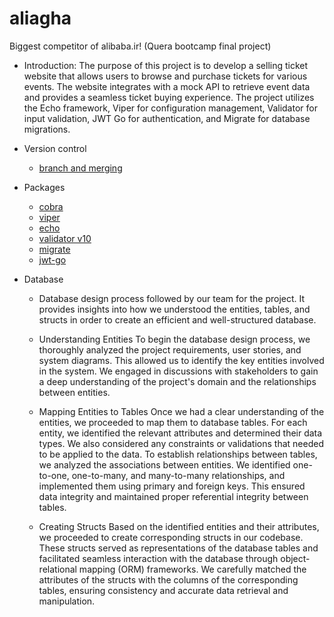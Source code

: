 # aliagha
Biggest competitor of alibaba.ir! (Quera bootcamp final project)
* Introduction:
 The purpose of this project is to develop a selling ticket website that allows users to browse and purchase tickets for various events. The website integrates with a mock API to retrieve event data and provides a seamless ticket buying experience. The project utilizes the Echo framework, Viper for configuration management, Validator for input validation, JWT Go for authentication, and Migrate for database migrations.
 * Version control
	* [branch and merging](https://github.com/alirezadoostimehr/aliagha/blob/init-document/versioncontrol/branchandmerg.md)
	
 * Packages
 	* [cobra](https://github.com/alirezadoostimehr/aliagha/blob/init-document/packages/cobra.md)
 	* [viper](https://github.com/alirezadoostimehr/aliagha/blob/init-document/packages/viper.md)
 	* [echo](https://github.com/alirezadoostimehr/aliagha/blob/init-document/packages/echo.md)
 	* [validator v10](https://github.com/alirezadoostimehr/aliagha/blob/init-document/packages/validator.md)
 	* [migrate](https://github.com/alirezadoostimehr/aliagha/blob/init-document/packages/migrate.md)
 	* [jwt-go](https://github.com/alirezadoostimehr/aliagha/blob/init-document/packages/jwtgo.md)
 * Database
 	* Database design process followed by our team for the project. It provides insights into how we understood the entities, tables, and structs in order to create an efficient and well-structured database.
 	* Understanding Entities
To begin the database design process, we thoroughly analyzed the project requirements, user stories, and system diagrams. This allowed us to identify the key entities involved in the system. We engaged in discussions with stakeholders to gain a deep understanding of the project's domain and the relationships between entities.

	* Mapping Entities to Tables
Once we had a clear understanding of the entities, we proceeded to map them to database tables. For each entity, we identified the relevant attributes and determined their data types. We also considered any constraints or validations that needed to be applied to the data.
To establish relationships between tables, we analyzed the associations between entities. We identified one-to-one, one-to-many, and many-to-many relationships, and implemented them using primary and foreign keys. This ensured data integrity and maintained proper referential integrity between tables.

	* Creating Structs
Based on the identified entities and their attributes, we proceeded to create corresponding structs in our codebase. These structs served as representations of the database tables and facilitated seamless interaction with the database through object-relational mapping (ORM) frameworks.
We carefully matched the attributes of the structs with the columns of the corresponding tables, ensuring consistency and accurate data retrieval and manipulation.
